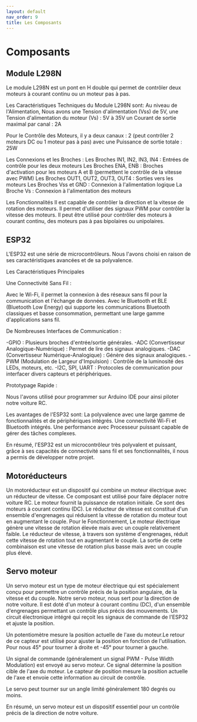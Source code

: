 ```yaml
---
layout: default
nav_order: 9
title: Les Composants
---
```



# Composants

## Module L298N
Le module L298N est un pont en H double qui permet de contrôler deux moteurs à courant continu ou un moteur pas à pas.

Les Caractéristiques Techniques du Module L298N sont: Au niveau de l'Alimentation, Nous avons une Tension d'alimentation (Vss) de 5V, une Tension d'alimentation du moteur (Vs) : 5V à 35V
un Courant de sortie maximal par canal : 2A

Pour le Contrôle des Moteurs, il y a deux canaux : 2 (peut contrôler 2 moteurs DC ou 1 moteur pas à pas)
 avec une Puissance de sortie totale : 25W

Les Connexions et les Broches :
Les Broches IN1, IN2, IN3, IN4 : Entrées de contrôle pour les deux moteurs
Les Broches ENA, ENB : Broches d'activation pour les moteurs A et B (permettent le contrôle de la vitesse avec PWM)
Les Broches OUT1, OUT2, OUT3, OUT4 : Sorties vers les moteurs
Les Broches Vss et GND : Connexion à l'alimentation logique
La Broche Vs : Connexion à l'alimentation des moteurs

Les Fonctionnalités
Il est capable de contrôler la direction et la vitesse de rotation des moteurs.
Il permet d'utiliser des signaux PWM pour contrôler la vitesse des moteurs.
Il peut être utilisé pour contrôler des moteurs à courant continu, des moteurs pas à pas bipolaires ou unipolaires.

## ESP32

L'ESP32 est une série de microcontrôleurs. Nous l'avons choisi en raison de ses caractéristiques avancées et de sa polyvalence.

Les Caractéristiques Principales

Une Connectivité Sans Fil :

Avec le Wi-Fi, il permet la connexion à des réseaux sans fil pour la communication et l'échange de données.
Avec le Bluetooth et BLE (Bluetooth Low Energy) qui supporte les communications Bluetooth classiques et basse consommation, permettant une large gamme d'applications sans fil.

De Nombreuses Interfaces de Communication :

-GPIO : Plusieurs broches d'entrée/sortie générales.
-ADC (Convertisseur Analogique-Numérique) : Permet de lire des signaux analogiques.
-DAC (Convertisseur Numérique-Analogique) : Génère des signaux analogiques.
-PWM (Modulation de Largeur d'Impulsion) : Contrôle de la luminosité des LEDs, moteurs, etc.
-I2C, SPI, UART : Protocoles de communication pour interfacer divers capteurs et périphériques.


Prototypage Rapide :

Nous l'avons utilisé pour programmer sur Arduino IDE pour ainsi piloter notre voiture RC.

Les avantages de l'ESP32 sont:
La polyvalence avec une large gamme de fonctionnalités et de périphériques intégrés.
Une connectivité Wi-Fi et Bluetooth intégrés.
Une performance avec Processeur puissant capable de gérer des tâches complexes.

En résumé, l'ESP32 est un microcontrôleur très polyvalent et puissant, grâce à ses capacités de connectivité sans fil et ses fonctionnalités, il nous a permis de développer notre projet.

## Motoréducteurs

Un motoréducteur est un dispositif qui combine un moteur électrique avec un réducteur de vitesse. Ce composant est utilisé pour faire déplacer notre voiture RC.
Le moteur fournit la puissance de rotation initiale.
Ce sont des moteurs à courant continu (DC).
Le réducteur de vitesse est constitué d'un ensemble d'engrenages qui réduisent la vitesse de rotation du moteur tout en augmentant le couple.
Pour le Fonctionnement,
Le moteur électrique génère une vitesse de rotation élevée mais avec un couple relativement faible. Le réducteur de vitesse, à travers son système d'engrenages, réduit cette vitesse de rotation tout en augmentant le couple. La sortie de cette combinaison est une vitesse de rotation plus basse mais avec un couple plus élevé.

## Servo moteur

Un servo moteur est un type de moteur électrique qui est spécialement conçu pour permettre un contrôle précis de la position angulaire, de la vitesse et du couple. Notre servo moteur, nous sert pour la direction de notre voiture.
 Il est doté d'un moteur à courant continu (DC), d'un ensemble d'engrenages  permettant un contrôle plus précis des mouvements.
Un circuit électronique intégré qui reçoit les signaux de commande de l'ESP32 et ajuste la position.

Un potentiomètre mesure la position actuelle de l'axe du moteur.Le retour de ce capteur est utilisé pour ajuster la position en fonction de l'utilisation. Pour nous 45° pour tourner à droite et -45° pour tourner à gauche.

Un signal de commande (généralement un signal PWM - Pulse Width Modulation) est envoyé au servo moteur.
Ce signal détermine la position cible de l'axe du moteur.
Le capteur de position mesure la position actuelle de l'axe et envoie cette information au circuit de contrôle.

Le servo peut tourner sur un angle limité généralement 180 degrés ou moins.

En résumé, un servo moteur est un dispositif essentiel pour un contrôle précis de la direction de notre voiture.







